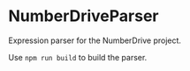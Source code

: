 # NumberDriveParser
Expression parser for the NumberDrive project.

Use `npm run build` to build the parser.
